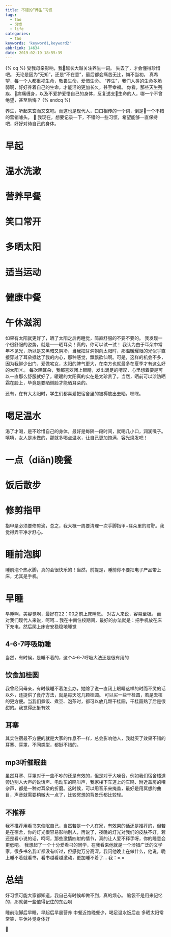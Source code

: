 ```yaml
---
title: 不错的“养生”习惯
tags:
  - tao
  - 习惯
  - life
categories:
  - tao
keywords: 'keyword1,keyword2'
abbrlink: 14634
date: 2019-02-19 18:55:39
---
```


{% cq %}
受我母亲影响，我越长大越关注养生一词。
失去了，才会懂得珍惜吧。
无论是因为“无知”，还是“不在意”，最后都会痛苦无比，悔不当初。
真希望，每一个人都重视生命，敬畏生命，爱惜生命。
“养生”，我们人类的生命多脆弱啊，好好养着自己的生命，才能活的更加长久，甚至幸福。
你看，那些天生残疾、病痛缠身，以及不爱护爱惜自己的身体，反复透支生命的人，哪一个不曾绝望，甚至后悔？
{% endcq %}

<!--more-->
养生，听起来玄而又玄吧。而这也是现代人，口口相传的一个词，倒是一个不错的营销噱头。

我现在，想要记录一下，不错的一些习惯，希望能够一直保持吧，好好对待自己的身体。
# 早起
# 温水洗漱
# 营养早餐
# 笑口常开
# 多晒太阳
# 适当运动

# 健康中餐

# 午休滋润
如果有太阳就更好了，晒了太阳之后再睡觉，简直舒服的不要不要的。
我发现一个很舒服的姿势，就是——晒耳朵！真的，你可以试一试！
我认为由于耳朵中常年不见光，所以是又黑暗又阴冷，当我把耳洞朝向太阳时，那温暖耀眼的光似乎直接穿过了耳朵抵达了我的内心，那种感觉，飘飘欲仙啊。可是，这样的机会不多，因为我鲜少出门、爱做宅女，太阳的脾气更大，在南方也就最多在夏季才有这么好的太阳☀️。
每次晒耳朵，我都喜欢闭上眼睛，发出满足的喟叹，心里想着要是可以一直那么舒服就好了，暖暖的太阳真的实在是太珍贵了。当然，晒前可以涂防晒霜在脸上，毕竟是要晒侧脸才能晒耳朵的。

还有，在有大太阳时，学生们都喜爱把宿舍里的被褥放出去晒，嘿嘿。

# 喝足温水
渴了才喝，是不珍惜自己的身体，最好是每隔一段时间，就喝几小口，润润嗓子。
嘻嘻，女人是水做的，那就多喝点温水，让自己更加饱满、容光焕发吧！

# 一点（diǎn)晚餐
# 饭后散步
# 修剪指甲
指甲是必须要修剪滴，总之，我大概一周要清理一次手脚指甲+耳朵里的耵聍。我觉得弄干净才舒心。

# 睡前泡脚
睡前泡个热水脚，真的会很快乐的！当然，前提是，睡前你不要把电子产品带上床，尤其是手机。
# 早睡
早睡啊，美容觉啊，最好在22：00之前上床睡觉。
对古人来说，容易至极。
而对我们现代人来说，呵呵...
我在中南住校期间，最好的办法就是：把手机放在床下充电，然后爬上床安安稳稳地睡觉

## 4-6-7呼吸助睡
当然，有时候，是睡不着的，这个4-6-7呼吸大法还是很有用的

## 饮食加桂圆
我曾经问母亲，有时候睡不着怎么办，她除了说一直闭上眼睛这样的时而不灵的话以外，还提供了食疗方法，就是每天吃几颗桂圆。
可以买一些干桂圆，若是去核的更方便。当我们煮饭、煮豆、泡茶时，都可以放几颗干桂圆，干桂圆熟了后是很甜的。我觉得还挺有效

## 耳塞
其实住宿最不方便的就是大家的作息不一样，总会影响他人，我就买了效果不错的耳塞、耳罩，不同类型，都挺不错的。

## mp3听催眠曲
虽然耳塞、耳罩对于一些不吵的还是有效的，但是对于大噪音，例如我们宿舍楼道旁边别人大声的说话声、电动车的鸣叫声，我家楼下车道上的车鸣、附近盖房的嘈杂声，都是一种对耳朵的折磨。这时候，可以用音乐来掩盖，最好是用冥想的曲目，声音就需要稍微大一点了，比较冥想的背景乐都比较轻。

## 不推荐

我不推荐用看书来催眠自己，当然若是一个人在家，有效果的话还是推荐的，但若是在宿舍，你的灯光很容易影响别人，再说了，夜晚的灯光对我们的皮肤不好，若还是看小说的话，呵呵，那些激情四射的情节，真的让人爱不释手呀，你的睡意会更低吧。
我想起了一个十分爱看书的同学，在我看来他就是一个涉猎广泛的文学家，很多书名我听都没有听过，但感觉万分高深。我问他晚上在做什么，他说，晚上睡不着就看书，看书越看越激动，更加睡不着了...
我：=.=


# 总结
好习惯可能大家都知道，我自己有时候却做不到，真的烦心。
脑袋不是用来记忆的，那就装一些值得记住的东西呗

睡前泡脚后早睡，早起后早晨营养
中餐近饱晚餐少，喝足温水饭后走
多晒太阳常常笑，午休补觉身体好







